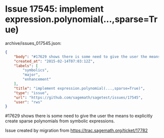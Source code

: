 # Issue 17545: implement expression.polynomial(...,sparse=True)

archive/issues_017545.json:
```json
{
    "body": "#17629 shows there is some need to give the user the means to explicitly create sparse polynomials from symbolic expressions.\n\nIssue created by migration from https://trac.sagemath.org/ticket/17782\n\n",
    "created_at": "2015-02-14T07:03:12Z",
    "labels": [
        "symbolics",
        "major",
        "enhancement"
    ],
    "title": "implement expression.polynomial(...,sparse=True)",
    "type": "issue",
    "url": "https://github.com/sagemath/sagetest/issues/17545",
    "user": "rws"
}
```
#17629 shows there is some need to give the user the means to explicitly create sparse polynomials from symbolic expressions.

Issue created by migration from https://trac.sagemath.org/ticket/17782


